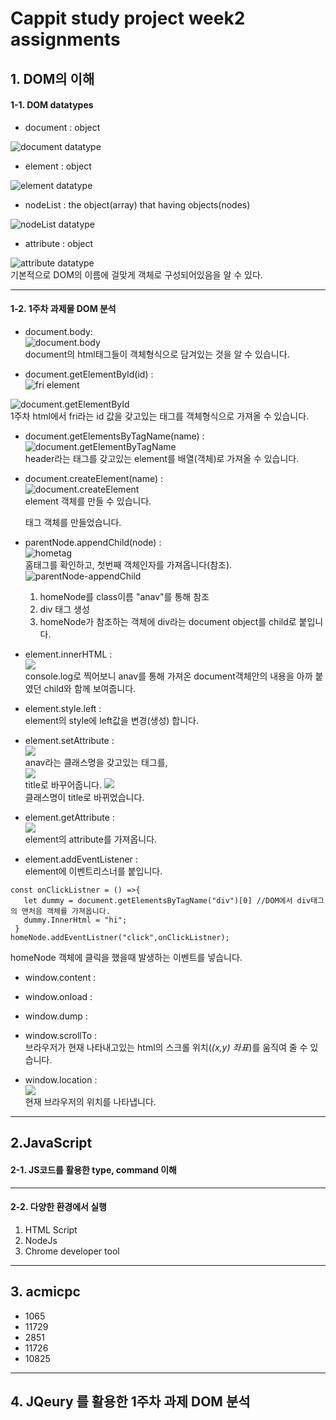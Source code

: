 # Cappit study project week2 assignments


## 1. DOM의 이해     

#### 1-1. DOM datatypes    
   - document : object  
   
   ![document datatype](./2week/document&#32;datatype.PNG)
     
   - element : object  
     
   ![element datatype](./2week/element&#32;datatype.PNG)
   - nodeList :  the object(array) that having objects(nodes)  
     
   ![nodeList datatype](./2week/nodelist&#32;datatype.PNG)
   - attribute : object  
     
   ![attribute datatype](./2week/attribute&#32;datatype.PNG)  
   기본적으로 DOM의 이름에 걸맞게 객체로 구성되어있음을 알 수 있다.  
     
     
--------------------     
             
 
#### 1-2. 1주차 과제물 DOM 분석  
   - document.body:  
   ![document.body](./2week/document.body.PNG)  
   document의 html태그들이 객체형식으로 담겨있는 것을 알 수 있습니다.  
   
   - document.getElementById(id) :  
   ![fri element](./2week/1.PNG)  
   
   ![document.getElementById](./2week/document.getElementById.PNG)  
   1주차 html에서 fri라는 id 값을 갖고있는 태그를 객체형식으로 가져올 수 있습니다.  
   
   - document.getElementsByTagName(name) :  
   ![document.getElementByTagName](./2week/document-getElementByTageName.PNG)  
   header라는 태그를 갖고있는 element를 배열(객체)로 가져올 수 있습니다.  
     
     
     
   - document.createElement(name) :  
   ![document.createElement](./2week/document-createElement.PNG)  
   element 객체를 만들 수 있습니다. <p></p> 태그 객체를 만들었습니다.  
   
   - parentNode.appendChild(node) :  
   ![hometag](./2week/hometag.PNG)  
   홈태그를 확인하고, 첫번째 객체인자를 가져옵니다(참조).  
   ![parentNode-appendChild](./2week/parentNode-appendChild.PNG)  
      1. homeNode를 class이름 "anav"를 통해 참조
      2. div 태그 생성
      3. homeNode가 참조하는 객체에 div라는 document object를 child로 붙입니다.  
      
   - element.innerHTML :  
   ![](./2week/homeNode-innerHTML.PNG)  
   console.log로 찍어보니 anav를 통해 가져온 document객체안의 내용을 아까 붙였던 child와 함께 보여줍니다.  
   
   - element.style.left :  
   element의 style에 left값을 변경(생성) 합니다.  
   
   - element.setAttribute :  
   ![](./2week/hometag.PNG)  
   anav라는 클래스명을 갖고있는 태그를,  
   ![](./2week/sethomenode.PNG)  
   title로 바꾸어줍니다.
   ![](./2week/homeNode-setAttribute.PNG)  
   클래스명이 title로 바뀌었습니다.  
   
   - element.getAttribute :  
   ![](./2week/homNode-getAttribute.PNG)  
   element의 attribute를 가져옵니다.  
   
   - element.addEventListener :  
   element에 이벤트리스너를 붙입니다.
   ```
   const onClickListner = () =>{
      let dummy = document.getElementsByTagName("div")[0] //DOM에서 div태그의 맨처음 객체를 가져옵니다.
      dummy.InnerHtml = "hi";
    }
   homeNode.addEventListner("click",onClickListner);
   ```
   homeNode 객체에 클릭을 했을때 발생하는 이벤트를 넣습니다.  
   
   - window.content :  
   
   - window.onload :  
   
   - window.dump :  
   
   - window.scrollTo :  
   브라우저가 현재 나타내고있는 html의 스크롤 위치(_(x,y) 좌표_)를 움직여 줄 수 있습니다.  
   
   - window.location :  
   ![](./2week/window-location.PNG)  
   현재 브라우저의 위치를 나타냅니다.
   
   
   ----------------
   
## 2.JavaScript

#### 2-1. JS코드를 활용한 type, command 이해
--------------------
#### 2-2. 다양한 환경에서 실행
  1. HTML Script
  2. NodeJs
  3. Chrome developer tool

------------------
## 3. acmicpc
  - 1065
  - 11729
  - 2851
  - 11726
  - 10825  
  
  
  
  
----------------
## 4. JQeury 를 활용한 1주차 과제 DOM 분석
